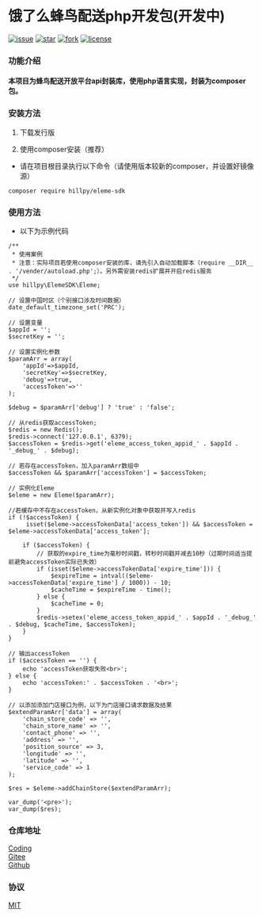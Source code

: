 # 饿了么蜂鸟配送php开发包(开发中)

[![issue](https://img.shields.io/github/issues/hillpy/ElemeSDK.svg)](https://github.com/hillpy/ElemeSDK/issues)
[![star](https://img.shields.io/github/stars/hillpy/ElemeSDK.svg)](https://github.com/hillpy/ElemeSDK)
[![fork](https://img.shields.io/github/forks/hillpy/ElemeSDK.svg)](https://github.com/hillpy/ElemeSDK)
[![license](https://img.shields.io/github/license/hillpy/ElemeSDK.svg)](https://github.com/hillpy/ElemeSDK/blob/master/LICENSE)

### 功能介绍
#### 本项目为蜂鸟配送开放平台api封装库，使用php语言实现，封装为composer包。

### 安装方法

1. 下载发行版

2. 使用composer安装（推荐）

* 请在项目根目录执行以下命令（请使用版本较新的composer，并设置好镜像源）

```
composer require hillpy/eleme-sdk
```

### 使用方法

* 以下为示例代码

```
/**
 * 使用案例
 * 注意：实际项目若使用composer安装的库，请先引入自动加载脚本（require __DIR__ . '/vender/autoload.php';）。另外需安装redis扩展并开启redis服务
 */
use hillpy\ElemeSDK\Eleme;

// 设置中国时区（个别接口涉及时间数据）
date_default_timezone_set('PRC');

// 设置变量
$appId = '';
$secretKey = '';

// 设置实例化参数
$paramArr = array(
    'appId'=>$appId,
    'secretKey'=>$secretKey,
    'debug'=>true,
    'accessToken'=>''
);

$debug = $paramArr['debug'] ? 'true' : 'false';

// 从redis获取accessToken;
$redis = new Redis();
$redis->connect('127.0.0.1', 6379);
$accessToken = $redis->get('eleme_access_token_appid_' . $appId . '_debug_' . $debug);

// 若存在accessToken，加入paramArr数组中
$accessToken && $paramArr['accessToken'] = $accessToken;

// 实例化Eleme
$eleme = new Eleme($paramArr);

//若缓存中不存在accessToken，从新实例化对象中获取并写入redis
if (!$accessToken) {
     isset($eleme->accessTokenData['access_token']) && $accessToken = $eleme->accessTokenData['access_token'];

    if ($accessToken) {
        // 获取的expire_time为毫秒时间戳，转秒时间戳并减去10秒（过期时间适当提前避免accessToken实际已失效）
        if (isset($eleme->accessTokenData['expire_time'])) {
            $expireTime = intval(($eleme->accessTokenData['expire_time'] / 1000)) - 10;
            $cacheTime = $expireTime - time();
        } else {
            $cacheTime = 0;
        }
        $redis->setex('eleme_access_token_appid_' . $appId . '_debug_' . $debug, $cacheTime, $accessToken);
    }
}

// 输出accessToken
if ($accessToken == '') {
    echo 'accessToken获取失败<br>';
} else {
    echo 'accessToken:' . $accessToken . '<br>';
}

// 以添加添加门店接口为例，以下为门店接口请求数据及结果 
$extendParamArr['data'] = array(
    'chain_store_code' => '',
    'chain_store_name' => '',
    'contact_phone' => '',
    'address' => '',
    'position_source' => 3,
    'longitude' => '',
    'latitude' => '',
    'service_code' => 1
);

$res = $eleme->addChainStore($extendParamArr);

var_dump('<pre>');
var_dump($res);
```

### 仓库地址

[Coding](https://dev.tencent.com/u/shinn_lancelot/p/ElemeSDK "ElemeSDK")<br>
[Gitee](https://gitee.com/hillpy/ElemeSDK "ElemeSDK")<br>
[Github](https://github.com/hillpy/ElemeSDK "ElemeSDK")<br>

### 协议

[MIT](https://github.com/hillpy/ElemeSDK/blob/master/LICENSE "MIT")<br>